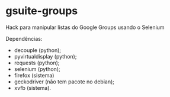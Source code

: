 # gsuite-groups
Hack para manipular listas do Google Groups usando o Selenium

Dependências:
  * decouple (python);
  * pyvirtualdisplay (python);
  * requests (python);
  * selenium (python);
  * firefox (sistema)
  * geckodriver (não tem pacote no debian);
  * xvfb (sistema).
